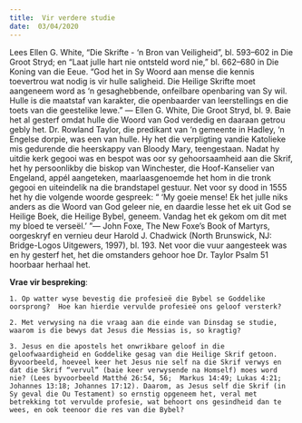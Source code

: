 ```yaml
---
title:  Vir verdere studie
date:  03/04/2020
---
```


Lees Ellen G. White, “Die Skrifte - ‘n Bron van Veiligheid”, bl. 593–602 in Die Groot Stryd; en “Laat julle hart nie ontsteld word nie,” bl. 662–680 in Die Koning van die Eeue. “God het in Sy Woord aan mense die kennis toevertrou wat nodig is vir hulle saligheid. Die Heilige Skrifte moet aangeneem word as ‘n gesaghebbende, onfeilbare openbaring van Sy wil. Hulle is die maatstaf van karakter, die openbaarder van leerstellings en die toets van die geestelike lewe.” — Ellen G. White, Die Groot Stryd, bl. 9. Baie het al gesterf omdat hulle die Woord van God verdedig en daaraan getrou gebly het.  Dr. Rowland Taylor, die predikant van ‘n gemeente in Hadley, ‘n Engelse dorpie, was een van hulle.  Hy het die verpligting vandie Katolieke mis gedurende die heerskappy van Bloody Mary, teengestaan. Nadat hy uitdie kerk gegooi was en bespot was oor sy gehoorsaamheid aan die Skrif, het hy persoonlikby die biskop van Winchester, die Hoof-Kanselier van Engeland, appél aangeteken, maarlaasgenoemde het hom in die tronk gegooi en uiteindelik na die brandstapel gestuur.  Net voor sy dood in 1555 het hy die volgende woorde gespreek: “ ‘My goeie mense! Ek het julle niks anders as die Woord van God geleer nie, en daardie lesse het ek uit God se Heilige Boek, die Heilige Bybel, geneem. Vandag het ek gekom om dit met my bloed te verseël.’ ”— John Foxe, The New Foxe’s Book of Martyrs, oorgeskryf en vernieu deur Harold J. Chadwick (North Brunswick, NJ: Bridge-Logos Uitgewers, 1997), bl. 193. Net voor die vuur aangesteek was en hy gesterf het, het die omstanders gehoor hoe Dr. Taylor Psalm 51 hoorbaar herhaal het.

**Vrae vir bespreking**:

`1. Op watter wyse bevestig die profesieë die Bybel se Goddelike oorsprong?  Hoe kan hierdie vervulde profesieë ons geloof versterk?`

`2. Met verwysing na die vraag aan die einde van Dinsdag se studie, waarom is die bewys dat Jesus die Messias is, so kragtig?`

`3. Jesus en die apostels het onwrikbare geloof in die geloofwaardigheid en Goddelike gesag van die Heilige Skrif getoon.  Byvoorbeeld, hoeveel keer het Jesus nie self na die Skrif verwys en dat die Skrif “vervul” (baie keer verwysende na Homself) moes word nie? (Lees byvoorbeeld Matthé 26:54, 56;  Markus 14:49; Lukas 4:21; Johannes 13:18; Johannes 17:12). Daarom, as Jesus self die Skrif (in Sy geval die Ou Testament) so ernstig opgeneem het, veral met betrekking tot vervulde profesie, wat behoort ons gesindheid dan te wees, en ook teenoor die res van die Bybel?`